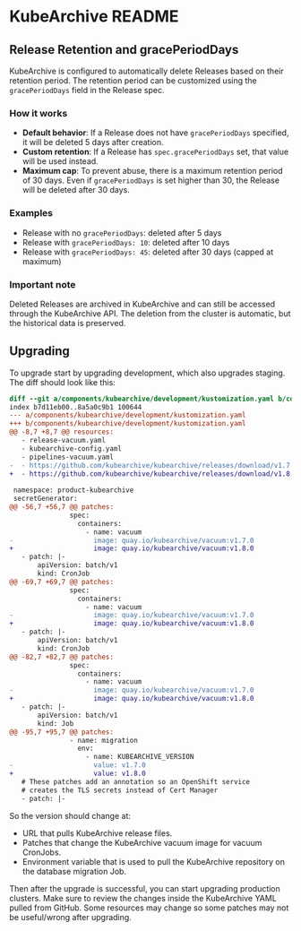 # KubeArchive README

## Release Retention and gracePeriodDays

KubeArchive is configured to automatically delete Releases based on their retention period. The retention period can be customized using the `gracePeriodDays` field in the Release spec.

### How it works

- **Default behavior**: If a Release does not have `gracePeriodDays` specified, it will be deleted 5 days after creation.
- **Custom retention**: If a Release has `spec.gracePeriodDays` set, that value will be used instead.
- **Maximum cap**: To prevent abuse, there is a maximum retention period of 30 days. Even if `gracePeriodDays` is set higher than 30, the Release will be deleted after 30 days.

### Examples

- Release with no `gracePeriodDays`: deleted after 5 days
- Release with `gracePeriodDays: 10`: deleted after 10 days
- Release with `gracePeriodDays: 45`: deleted after 30 days (capped at maximum)

### Important note

Deleted Releases are archived in KubeArchive and can still be accessed through the KubeArchive API. The deletion from the cluster is automatic, but the historical data is preserved.

## Upgrading

To upgrade start by upgrading development, which also upgrades staging. The diff should
look like this:

```diff
diff --git a/components/kubearchive/development/kustomization.yaml b/components/kubearchive/development/kustomization.yaml
index b7d11eb00..8a5a0c9b1 100644
--- a/components/kubearchive/development/kustomization.yaml
+++ b/components/kubearchive/development/kustomization.yaml
@@ -8,7 +8,7 @@ resources:
   - release-vacuum.yaml
   - kubearchive-config.yaml
   - pipelines-vacuum.yaml
-  - https://github.com/kubearchive/kubearchive/releases/download/v1.7.0/kubearchive.yaml?timeout=90
+  - https://github.com/kubearchive/kubearchive/releases/download/v1.8.0/kubearchive.yaml?timeout=90
 
 namespace: product-kubearchive
 secretGenerator:
@@ -56,7 +56,7 @@ patches:
               spec:
                 containers:
                   - name: vacuum
-                    image: quay.io/kubearchive/vacuum:v1.7.0
+                    image: quay.io/kubearchive/vacuum:v1.8.0
   - patch: |-
       apiVersion: batch/v1
       kind: CronJob
@@ -69,7 +69,7 @@ patches:
               spec:
                 containers:
                   - name: vacuum
-                    image: quay.io/kubearchive/vacuum:v1.7.0
+                    image: quay.io/kubearchive/vacuum:v1.8.0
   - patch: |-
       apiVersion: batch/v1
       kind: CronJob
@@ -82,7 +82,7 @@ patches:
               spec:
                 containers:
                   - name: vacuum
-                    image: quay.io/kubearchive/vacuum:v1.7.0
+                    image: quay.io/kubearchive/vacuum:v1.8.0
   - patch: |-
       apiVersion: batch/v1
       kind: Job
@@ -95,7 +95,7 @@ patches:
               - name: migration
                 env:
                   - name: KUBEARCHIVE_VERSION
-                    value: v1.7.0
+                    value: v1.8.0
   # These patches add an annotation so an OpenShift service
   # creates the TLS secrets instead of Cert Manager
   - patch: |-
```

So the version should change at:

* URL that pulls KubeArchive release files.
* Patches that change the KubeArchive vacuum image for vacuum CronJobs.
* Environment variable that is used to pull the KubeArchive repository
on the database migration Job.

Then after the upgrade is successful, you can start upgrading production clusters.
Make sure to review the changes inside the KubeArchive YAML pulled from GitHub. Some
resources may change so some patches may not be useful/wrong after upgrading.
